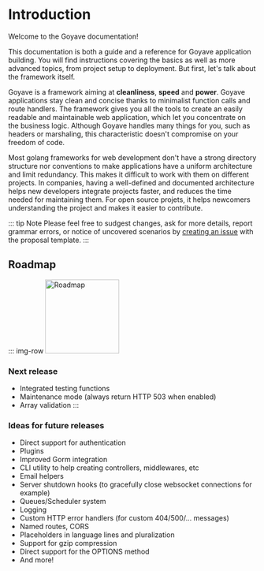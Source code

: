 # Introduction

Welcome to the Goyave documentation!  


This documentation is both a guide and a reference for Goyave application building. You will find instructions covering the basics as well as more advanced topics, from project setup to deployment. But first, let's talk about the framework itself.

Goyave is a framework aiming at **cleanliness**, **speed** and **power**. Goyave applications stay clean and concise thanks to minimalist function calls and route handlers. The framework gives you all the tools to create an easily readable and maintainable web application, which let you concentrate on the business logic. Although Goyave handles many things for you, such as headers or marshaling, this characteristic doesn't compromise on your freedom of code.

Most golang frameworks for web development don't have a strong directory structure nor conventions to make applications have a uniform architecture and limit redundancy. This makes it difficult to work with them on different projects. In companies, having a well-defined and documented architecture helps new developers integrate projects faster, and reduces the time needed for maintaining them. For open source projets, it helps newcomers understanding the project and makes it easier to contribute.

::: tip Note
Please feel free to sudgest changes, ask for more details, report grammar errors, or notice of uncovered scenarios by [creating an issue](https://github.com/System-Glitch/goyave/issues/new/choose) with the proposal template.
:::

## Roadmap

::: img-row <img :src="$withBase('/undraw_to_do_list_a49b.svg')" height="150" alt="Roadmap"/>
### Next release

- Integrated testing functions
- Maintenance mode (always return HTTP 503 when enabled)
- Array validation
:::

### Ideas for future releases

- Direct support for authentication
- Plugins
- Improved Gorm integration
- CLI utility to help creating controllers, middlewares, etc
- Email helpers
- Server shutdown hooks (to gracefully close websocket connections for example)
- Queues/Scheduler system
- Logging
- Custom HTTP error handlers (for custom 404/500/... messages)
- Named routes, CORS
- Placeholders in language lines and pluralization
- Support for gzip compression
- Direct support for the OPTIONS method
- And more!
